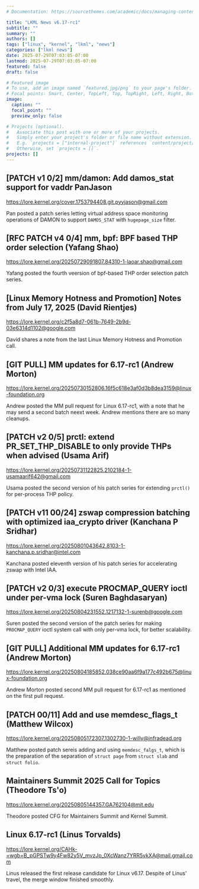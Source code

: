 ```yaml
---
# Documentation: https://sourcethemes.com/academic/docs/managing-content/

title: "LKML News v6.17-rc1"
subtitle: ""
summary: ""
authors: []
tags: ["linux", "kernel", "lkml", "news"]
categories: ["lkml news"]
date: 2025-07-29T07:03:05-07:00
lastmod: 2025-07-29T07:03:05-07:00
featured: false
draft: false

# Featured image
# To use, add an image named `featured.jpg/png` to your page's folder.
# Focal points: Smart, Center, TopLeft, Top, TopRight, Left, Right, BottomLeft, Bottom, BottomRight.
image:
  caption: ""
  focal_point: ""
  preview_only: false

# Projects (optional).
#   Associate this post with one or more of your projects.
#   Simply enter your project's folder or file name without extension.
#   E.g. `projects = ["internal-project"]` references `content/project/deep-learning/index.md`.
#   Otherwise, set `projects = []`.
projects: []
---
```


[PATCH v1 0/2] mm/damon: Add damos_stat support for vaddr PanJason
------------------------------------------------------------------

https://lore.kernel.org/cover.1753794408.git.pyyjason@gmail.com

Pan posted a patch series letting virtual address space monitoring operations
of DAMON to support `DAMOS_STAT` with `hugepage_size` filter.


[RFC PATCH v4 0/4] mm, bpf: BPF based THP order selection (Yafang Shao)
-----------------------------------------------------------------------

https://lore.kernel.org/20250729091807.84310-1-laoar.shao@gmail.com

Yafang posted the fourth veersion of bpf-based THP order selection patch
series.


[Linux Memory Hotness and Promotion] Notes from July 17, 2025 (David Rientjes)
------------------------------------------------------------------------------

https://lore.kernel.org/c2f5a8d7-061b-7649-2b9d-03e6314d1102@google.com

David shares a note from the last Linux Memory Hotness and Promotion call.


[GIT PULL] MM updates for 6.17-rc1 (Andrew Morton)
--------------------------------------------------

https://lore.kernel.org/20250730152806.16f5c618e3af0d3b8dea3159@linux-foundation.org

Andrew posted the MM pull request for Linux 6.17-rc1, with a note that he may
send a second batch neext week.  Andrew mentions there are so many cleanups.


[PATCH v2 0/5] prctl: extend PR_SET_THP_DISABLE to only provide THPs when advised (Usama Arif)
----------------------------------------------------------------------------------------------

https://lore.kernel.org/20250731122825.2102184-1-usamaarif642@gmail.com

Usama posted the second version of his patch series for extending `prctl()` for
per-process THP policy.


[PATCH v11 00/24] zswap compression batching with optimized iaa_crypto driver (Kanchana P Sridhar)
--------------------------------------------------------------------------------------------------

https://lore.kernel.org/20250801043642.8103-1-kanchana.p.sridhar@intel.com

Kanchana posted eleventh version of his patch series for accelerating zswap
with Intel IAA.


[PATCH v2 0/3] execute PROCMAP_QUERY ioctl under per-vma lock (Suren Baghdasaryan)
----------------------------------------------------------------------------------

https://lore.kernel.org/20250804231552.1217132-1-surenb@google.com

Suren posted the second version of the patch series for making `PROCMAP_QUERY`
ioctl system call with only per-vma lock, for better scalability.


[GIT PULL] Additional MM updates for 6.17-rc1 (Andrew Morton)
-------------------------------------------------------------

https://lore.kernel.org/20250804185852.038ce90aa6f9a177c492b675@linux-foundation.org

Andrew Morton posted second MM pull request for 6.17-rc1 as mentioned on the
first pull request.


[PATCH 00/11] Add and use memdesc_flags_t (Matthew Wilcox)
----------------------------------------------------------

https://lore.kernel.org/20250805172307.1302730-1-willy@infradead.org

Matthew posted patch sereis adding and using `memdesc_falgs_t`, which is the
preparation of the separation of `struct page` from `struct slab` and `struct
folio`.


Maintainers Summit 2025 Call for Topics (Theodore Ts'o)
-------------------------------------------------------

https://lore.kernel.org/20250805144357.GA762104@mit.edu

Theodore posted CFG for Maintainers Summit and Kernel Summit.


Linux 6.17-rc1 (Linus Torvalds)
-------------------------------

https://lore.kernel.org/CAHk-=wgb=B_pGPSTw9y4Fw82y5V_mvzJp_0XcWanz7YRR5vkXA@mail.gmail.com

Linus released the first release candidate for Linux v6.17.  Despite of Linus'
travel, the merge window finished smoothly.
